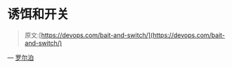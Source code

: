 # 诱饵和开关

> 原文:[https://devops.com/bait-and-switch/](https://devops.com/bait-and-switch/)

— [罗尔泊](https://devops.com/author/breselman/)